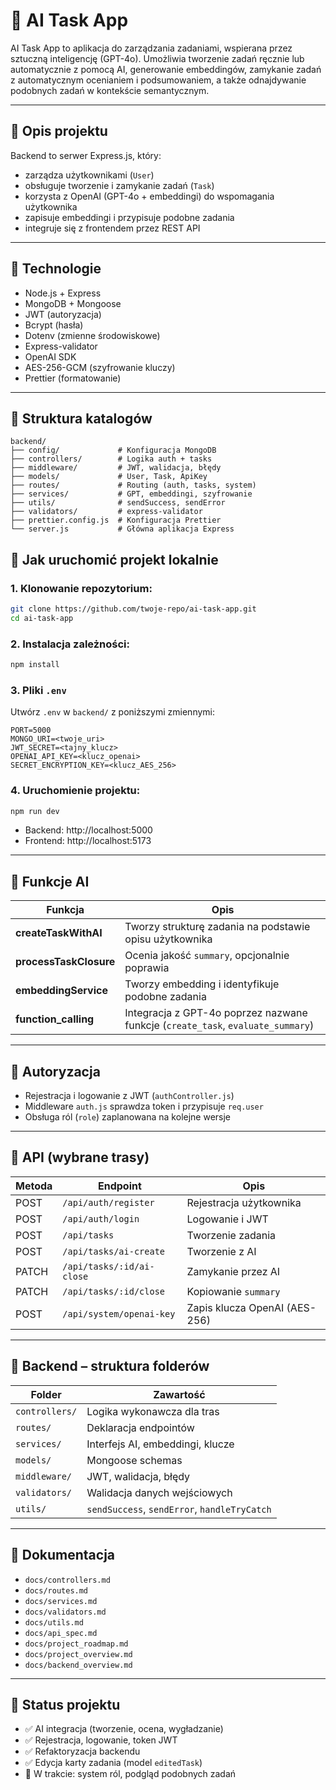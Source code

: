 # 🧠 AI Task App

AI Task App to aplikacja do zarządzania zadaniami, wspierana przez sztuczną inteligencję (GPT-4o). Umożliwia tworzenie zadań ręcznie lub automatycznie z pomocą AI, generowanie embeddingów, zamykanie zadań z automatycznym ocenianiem i podsumowaniem, a także odnajdywanie podobnych zadań w kontekście semantycznym.

---

## 📌 Opis projektu

Backend to serwer Express.js, który:

- zarządza użytkownikami (`User`)
- obsługuje tworzenie i zamykanie zadań (`Task`)
- korzysta z OpenAI (GPT-4o + embeddingi) do wspomagania użytkownika
- zapisuje embeddingi i przypisuje podobne zadania
- integruje się z frontendem przez REST API

---

## 🧰 Technologie

- Node.js + Express
- MongoDB + Mongoose
- JWT (autoryzacja)
- Bcrypt (hasła)
- Dotenv (zmienne środowiskowe)
- Express-validator
- OpenAI SDK
- AES-256-GCM (szyfrowanie kluczy)
- Prettier (formatowanie)

---

## 📁 Struktura katalogów

```
backend/
├── config/             # Konfiguracja MongoDB
├── controllers/        # Logika auth + tasks
├── middleware/         # JWT, walidacja, błędy
├── models/             # User, Task, ApiKey
├── routes/             # Routing (auth, tasks, system)
├── services/           # GPT, embeddingi, szyfrowanie
├── utils/              # sendSuccess, sendError
├── validators/         # express-validator
├── prettier.config.js  # Konfiguracja Prettier
└── server.js           # Główna aplikacja Express
```

## 🚀 Jak uruchomić projekt lokalnie

### 1. Klonowanie repozytorium:

```bash
git clone https://github.com/twoje-repo/ai-task-app.git
cd ai-task-app
```

### 2. Instalacja zależności:

```bash
npm install

```

### 3. Pliki `.env`

Utwórz `.env` w `backend/` z poniższymi zmiennymi:

```
PORT=5000
MONGO_URI=<twoje_uri>
JWT_SECRET=<tajny_klucz>
OPENAI_API_KEY=<klucz_openai>
SECRET_ENCRYPTION_KEY=<klucz_AES_256>
```

### 4. Uruchomienie projektu:

```bash
npm run dev
```

- Backend: http://localhost:5000
- Frontend: http://localhost:5173

---

## 🧠 Funkcje AI

| Funkcja                | Opis                                                                            |
| ---------------------- | ------------------------------------------------------------------------------- |
| **createTaskWithAI**   | Tworzy strukturę zadania na podstawie opisu użytkownika                         |
| **processTaskClosure** | Ocenia jakość `summary`, opcjonalnie poprawia                                   |
| **embeddingService**   | Tworzy embedding i identyfikuje podobne zadania                                 |
| **function_calling**   | Integracja z GPT-4o poprzez nazwane funkcje (`create_task`, `evaluate_summary`) |

---

## 🔐 Autoryzacja

- Rejestracja i logowanie z JWT (`authController.js`)
- Middleware `auth.js` sprawdza token i przypisuje `req.user`
- Obsługa ról (`role`) zaplanowana na kolejne wersje

---

## 📘 API (wybrane trasy)

| Metoda | Endpoint                  | Opis                          |
| ------ | ------------------------- | ----------------------------- |
| POST   | `/api/auth/register`      | Rejestracja użytkownika       |
| POST   | `/api/auth/login`         | Logowanie i JWT               |
| POST   | `/api/tasks`              | Tworzenie zadania             |
| POST   | `/api/tasks/ai-create`    | Tworzenie z AI                |
| PATCH  | `/api/tasks/:id/ai-close` | Zamykanie przez AI            |
| PATCH  | `/api/tasks/:id/close`    | Kopiowanie `summary`          |
| POST   | `/api/system/openai-key`  | Zapis klucza OpenAI (AES-256) |

---

## 🧱 Backend – struktura folderów

| Folder         | Zawartość                                    |
| -------------- | -------------------------------------------- |
| `controllers/` | Logika wykonawcza dla tras                   |
| `routes/`      | Deklaracja endpointów                        |
| `services/`    | Interfejs AI, embeddingi, klucze             |
| `models/`      | Mongoose schemas                             |
| `middleware/`  | JWT, walidacja, błędy                        |
| `validators/`  | Walidacja danych wejściowych                 |
| `utils/`       | `sendSuccess`, `sendError`, `handleTryCatch` |

---

## 🧩 Dokumentacja

- `docs/controllers.md`
- `docs/routes.md`
- `docs/services.md`
- `docs/validators.md`
- `docs/utils.md`
- `docs/api_spec.md`
- `docs/project_roadmap.md`
- `docs/project_overview.md`
- `docs/backend_overview.md`

---

## 📌 Status projektu

- ✅ AI integracja (tworzenie, ocena, wygładzanie)
- ✅ Rejestracja, logowanie, token JWT
- ✅ Refaktoryzacja backendu
- ✅ Edycja karty zadania (model `editedTask`)
- 🔄 W trakcie: system ról, podgląd podobnych zadań
